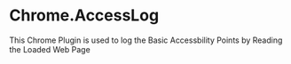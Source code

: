 Chrome.AccessLog
================

This Chrome Plugin is used to log the Basic Accessbility Points by Reading the Loaded Web Page
